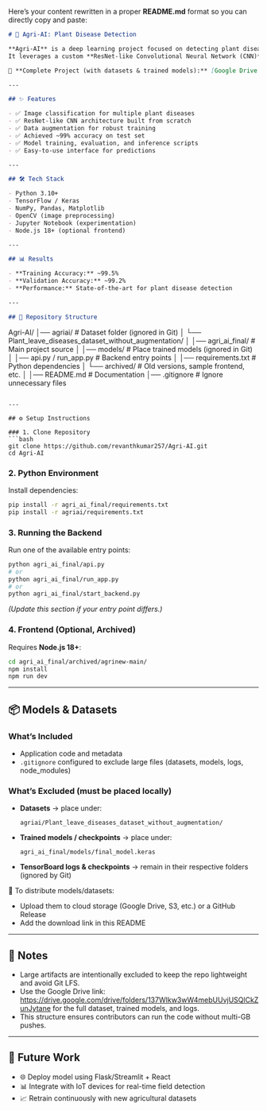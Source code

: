 Here’s your content rewritten in a proper **README.md** format so you can directly copy and paste:

```markdown
# 🌾 Agri-AI: Plant Disease Detection

**Agri-AI** is a deep learning project focused on detecting plant diseases from leaf images using computer vision techniques.  
It leverages a custom **ResNet-like Convolutional Neural Network (CNN)** architecture trained on agricultural datasets to classify plant health with high accuracy.

🔗 **Complete Project (with datasets & trained models):** [Google Drive Link](#)

---

## ✨ Features

- ✅ Image classification for multiple plant diseases  
- ✅ ResNet-like CNN architecture built from scratch  
- ✅ Data augmentation for robust training  
- ✅ Achieved ~99% accuracy on test set  
- ✅ Model training, evaluation, and inference scripts  
- ✅ Easy-to-use interface for predictions  

---

## 🛠️ Tech Stack

- Python 3.10+  
- TensorFlow / Keras  
- NumPy, Pandas, Matplotlib  
- OpenCV (image preprocessing)  
- Jupyter Notebook (experimentation)  
- Node.js 18+ (optional frontend)  

---

## 📊 Results

- **Training Accuracy:** ~99.5%  
- **Validation Accuracy:** ~99.2%  
- **Performance:** State-of-the-art for plant disease detection  

---

## 📂 Repository Structure

```

Agri-AI/
│── agriai/                          # Dataset folder (ignored in Git)
│   └── Plant_leave_diseases_dataset_without_augmentation/
│
│── agri_ai_final/                   # Main project source
│   │── models/                      # Place trained models (ignored in Git)
│   │── api.py / run_app.py          # Backend entry points
│   │── requirements.txt             # Python dependencies
│   └── archived/                    # Old versions, sample frontend, etc.
│
│── README.md                        # Documentation
│── .gitignore                       # Ignore unnecessary files

````

---

## ⚙️ Setup Instructions

### 1. Clone Repository
```bash
git clone https://github.com/revanthkumar257/Agri-AI.git
cd Agri-AI
````

### 2. Python Environment

Install dependencies:

```bash
pip install -r agri_ai_final/requirements.txt
pip install -r agriai/requirements.txt
```

### 3. Running the Backend

Run one of the available entry points:

```bash
python agri_ai_final/api.py
# or
python agri_ai_final/run_app.py
# or
python agri_ai_final/start_backend.py
```

*(Update this section if your entry point differs.)*

### 4. Frontend (Optional, Archived)

Requires **Node.js 18+**:

```bash
cd agri_ai_final/archived/agrinew-main/
npm install
npm run dev
```

---

## 📦 Models & Datasets

### What’s Included

* Application code and metadata
* `.gitignore` configured to exclude large files (datasets, models, logs, node_modules)

### What’s Excluded (must be placed locally)

* **Datasets** → place under:

  ```
  agriai/Plant_leave_diseases_dataset_without_augmentation/
  ```
* **Trained models / checkpoints** → place under:

  ```
  agri_ai_final/models/final_model.keras
  ```
* **TensorBoard logs & checkpoints** → remain in their respective folders (ignored by Git)

📌 To distribute models/datasets:

* Upload them to cloud storage (Google Drive, S3, etc.) or a GitHub Release
* Add the download link in this README

---

## 📝 Notes

* Large artifacts are intentionally excluded to keep the repo lightweight and avoid Git LFS.
* Use the Google Drive link: https://drive.google.com/drive/folders/137WIkw3wW4mebUUvjUSQlCkZunJytane for the full dataset, trained models, and logs.
* This structure ensures contributors can run the code without multi-GB pushes.

---

## 🚀 Future Work

* 🌐 Deploy model using Flask/Streamlit + React
* 📊 Integrate with IoT devices for real-time field detection
* 📈 Retrain continuously with new agricultural datasets


